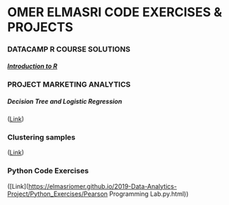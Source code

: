 # OMER ELMASRI CODE EXERCISES & PROJECTS

### DATACAMP R COURSE SOLUTIONS
##### [Introduction to R](https://elmasriomer.github.io/2019-Data-Analytics-Project/Datacamp%20Course%20Solutions/Introduction_to_R.html)

### PROJECT MARKETING ANALYTICS
##### Decision Tree and Logistic Regression
([Link](https://elmasriomer.github.io/2019-Data-Analytics-Project/ProjectMA_BugsBunny.html)) 

### Clustering samples
([Link](https://elmasriomer.github.io/2019-Data-Analytics-Project/clustering_samples/ProjectMA_BugsBunny.html)) 

### Python Code Exercises
([Link](https://elmasriomer.github.io/2019-Data-Analytics-Project/Python_Exercises/Pearson Programming Lab.py.html)) 
